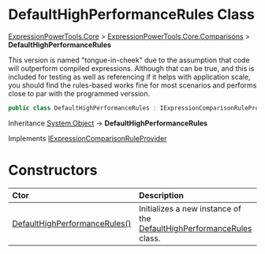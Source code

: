﻿# DefaultHighPerformanceRules Class

[ExpressionPowerTools.Core](ExpressionPowerTools.Core.a.md) > [ExpressionPowerTools.Core.Comparisons](ExpressionPowerTools.Core.Comparisons.n.md) > **DefaultHighPerformanceRules**

This version is named "tongue-in-cheek" due to the assumption that code will outperform compiled expressions.
            Although that can be true, and this is included for testing as well as referencing if it helps with application scale,
            you should find the rules-based works fine for most scenarios and performs close to par with the programmed verssion.

```csharp
public class DefaultHighPerformanceRules : IExpressionComparisonRuleProvider
```

Inheritance [System.Object](https://docs.microsoft.com/dotnet/api/system.object) → **DefaultHighPerformanceRules**

Implements  [IExpressionComparisonRuleProvider](ExpressionPowerTools.Core.Signatures.IExpressionComparisonRuleProvider.i.md) 

# Constructors

| Ctor | Description |
| :-- | :-- |
| [DefaultHighPerformanceRules()](ExpressionPowerTools.Core.Comparisons.DefaultHighPerformanceRules.ctor.md#ctor-0) | Initializes a new instance of the [DefaultHighPerformanceRules](ExpressionPowerTools.Core.Comparisons.DefaultHighPerformanceRules.cs.md) class. |
